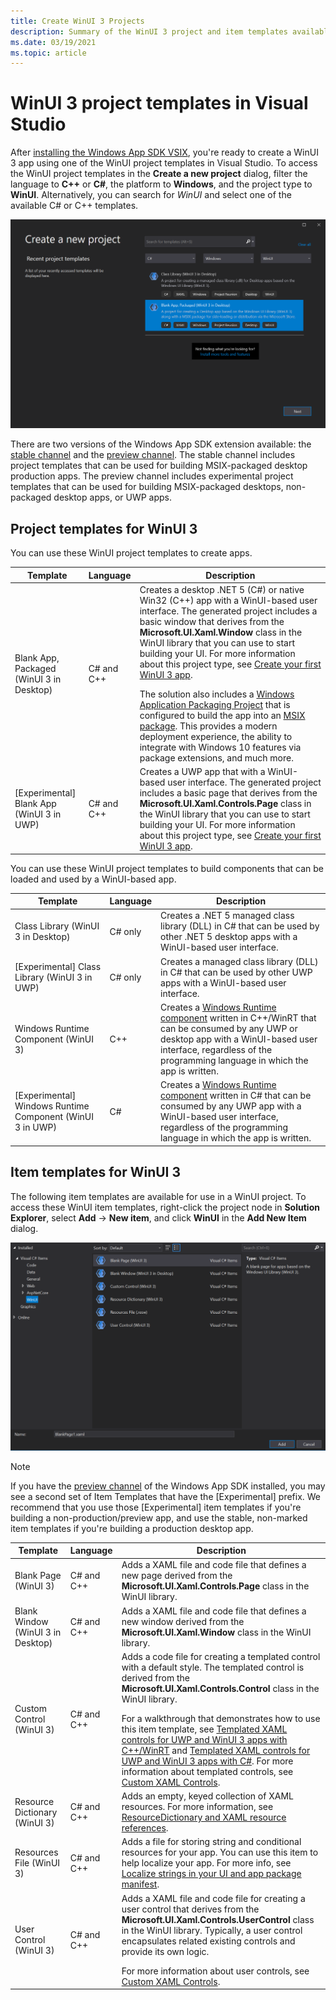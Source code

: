 ```yaml
---
title: Create WinUI 3 Projects
description: Summary of the WinUI 3 project and item templates available in Visual Studio. 
ms.date: 03/19/2021
ms.topic: article
---
```


# WinUI 3 project templates in Visual Studio

After [installing the Windows App SDK VSIX](../../windows-app-sdk/set-up-your-development-environment.md), you're ready to create a WinUI 3 app using one of the WinUI project templates in Visual Studio. To access the WinUI project templates in the **Create a new project** dialog, filter the language to **C++** or **C#**, the platform to **Windows**, and the project type to **WinUI**. Alternatively, you can search for *WinUI* and select one of the available C# or C++ templates.

![WinUI project templates](images/winui3-csharp-newproject.png)

There are two versions of the Windows App SDK extension available: the [stable channel](../../windows-app-sdk/stable-channel.md) and the [preview channel](../../windows-app-sdk/preview-channel.md). The stable channel includes project templates that can be used for building MSIX-packaged desktop production apps. The preview channel includes experimental project templates that can be used for building MSIX-packaged desktops, non-packaged desktop apps, or UWP apps. 

## Project templates for WinUI 3

You can use these WinUI project templates to create apps.

| Template | Language | Description |
|----------|----------|-------------|
| Blank App, Packaged (WinUI 3 in Desktop) | C# and C++ | Creates a desktop .NET 5 (C#) or native Win32 (C++) app with a WinUI-based user interface. The generated project includes a basic window that derives from the **Microsoft.UI.Xaml.Window** class in the WinUI library that you can use to start building your UI. For more information about this project type, see [Create your first WinUI 3 app](create-your-first-winui3-app.md).<p></p>The solution also includes a [Windows Application Packaging Project](/windows/msix/desktop/desktop-to-uwp-packaging-dot-net) that is configured to build the app into an [MSIX package](/windows/msix/overview). This provides a modern deployment experience, the ability to integrate with Windows 10 features via package extensions, and much more.  |
| [Experimental] Blank App (WinUI 3 in UWP) | C# and C++ | Creates a UWP app that with a WinUI-based user interface. The generated project includes a basic page that derives from the **Microsoft.UI.Xaml.Controls.Page** class in the WinUI library that you can use to start building your UI. For more information about this project type, see [Create your first WinUI 3 app](create-your-first-winui3-app.md). |

You can use these WinUI project templates to build components that can be loaded and used by a WinUI-based app.

| Template | Language | Description |
|----------|----------|-------------|
| Class Library (WinUI 3 in Desktop) | C# only | Creates a .NET 5 managed class library (DLL) in C# that can be used by other .NET 5 desktop apps with a WinUI-based user interface.  |
| [Experimental] Class Library (WinUI 3 in UWP)  | C# only | Creates a managed class library (DLL) in C# that can be used by other UWP apps with a WinUI-based user interface. |
| Windows Runtime Component (WinUI 3) | C++ | Creates a [Windows Runtime component](/windows/uwp/winrt-components/) written in C++/WinRT that can be consumed by any UWP or desktop app with a WinUI-based user interface, regardless of the programming language in which the app is written. |
| [Experimental] Windows Runtime Component (WinUI 3 in UWP) | C# | Creates a [Windows Runtime component](/windows/uwp/winrt-components/) written in C# that can be consumed by any UWP app with a WinUI-based user interface, regardless of the programming language in which the app is written. |

## Item templates for WinUI 3

The following item templates are available for use in a WinUI project. To access these WinUI item templates, right-click the project node in **Solution Explorer**, select **Add** -> **New item**, and click **WinUI** in the **Add New Item** dialog.

![WinUI item templates](images/winui3-addnewitem.png)

> [!NOTE]
> If you have the [preview channel](../../windows-app-sdk/preview-channel.md) of the Windows App SDK installed, you may see a second set of Item Templates that have the [Experimental] prefix. We recommend that you use those [Experimental] item templates if you're building a non-production/preview app, and use the stable, non-marked item templates if you're building a production desktop app.

| Template | Language | Description |
|----------|----------|-------------|
| Blank Page (WinUI 3) | C# and C++ | Adds a XAML file and code file that defines a new page derived from the **Microsoft.UI.Xaml.Controls.Page** class in the WinUI library. |
| Blank Window (WinUI 3 in Desktop) | C# and C++ | Adds a XAML file and code file that defines a new window derived from the **Microsoft.UI.Xaml.Window** class in the WinUI library. |
| Custom Control (WinUI 3) | C# and C++ | Adds a code file for creating a templated control with a default style. The templated control is derived from the **Microsoft.UI.Xaml.Controls.Control** class in the WinUI library.<p></p>For a walkthrough that demonstrates how to use this item template, see [Templated XAML controls for UWP and WinUI 3 apps with C++/WinRT](xaml-templated-controls-cppwinrt-winui-3.md) and [Templated XAML controls for UWP and WinUI 3 apps with C#](xaml-templated-controls-csharp-winui-3.md). For more information about templated controls, see [Custom XAML Controls](/archive/msdn-magazine/2019/may/xaml-custom-xaml-controls). |
| Resource Dictionary (WinUI 3) | C# and C++ | Adds an empty, keyed collection of XAML resources. For more information, see [ResourceDictionary and XAML resource references](/windows/uwp/design/controls-and-patterns/resourcedictionary-and-xaml-resource-references). |
| Resources File (WinUI 3) | C# and C++ | Adds a file for storing string and conditional resources for your app. You can use this item to help localize your app. For more info, see [Localize strings in your UI and app package manifest](/windows/uwp/app-resources/localize-strings-ui-manifest). |
| User Control (WinUI 3) | C# and C++ | Adds a XAML file and code file for creating a user control that derives from the **Microsoft.UI.Xaml.Controls.UserControl** class in the WinUI library. Typically, a user control encapsulates related existing controls and provide its own logic.<p></p>For more information about user controls, see [Custom XAML Controls](/archive/msdn-magazine/2019/may/xaml-custom-xaml-controls). |
